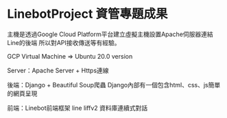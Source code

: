# LinebotProject 資管專題成果

主機是透過Google Cloud Platform平台建立虛擬主機設置Apache伺服器連結Line的後端
所以對API接收傳送等有經驗。

GCP Virtual Machine =>  Ubuntu 20.0 version

Server：Apache Server + Https連線

後端：Django + Beautiful Soup爬蟲 
Django內部有一個包含html、css、js簡單的網頁呈現

前端：Linebot前端框架 line liffv2 資料庫連續式對話 


